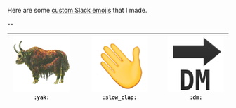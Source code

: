 Here are some [custom Slack emojis](https://get.slack.help/hc/en-us/articles/206870177-Creating-custom-emoji) that I made.

--

| ![](https://raw.githubusercontent.com/lukehefson/my-slackmojis/master/yak.png) `:yak:` | ![](https://raw.githubusercontent.com/lukehefson/my-slackmojis/master/slow_clap.gif) `:slow_clap:` | ![](https://raw.githubusercontent.com/lukehefson/my-slackmojis/master/dm.png) `:dm:` |
|----------------------------------------------------------------------------------------|----------------------------------------------------------------------------------------------------|--------------------------------------------------------------------------------------|
